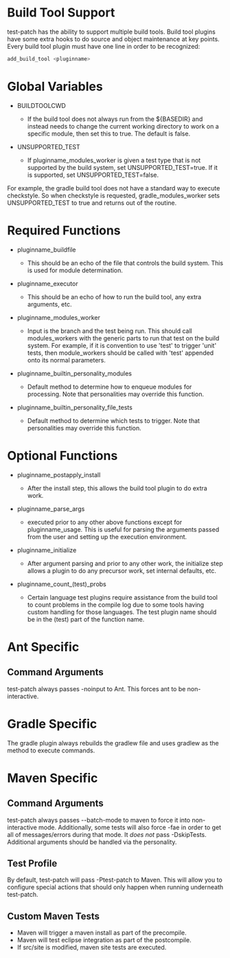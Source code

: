 <!---
  Licensed under the Apache License, Version 2.0 (the "License");
  you may not use this file except in compliance with the License.
  You may obtain a copy of the License at

   http://www.apache.org/licenses/LICENSE-2.0

  Unless required by applicable law or agreed to in writing, software
  distributed under the License is distributed on an "AS IS" BASIS,
  WITHOUT WARRANTIES OR CONDITIONS OF ANY KIND, either express or implied.
  See the License for the specific language governing permissions and
  limitations under the License. See accompanying LICENSE file.
-->

Build Tool Support
===================

test-patch has the ability to support multiple build tools.  Build tool plugins have some extra hooks to do source and object maintenance at key points. Every build tool plugin must have one line in order to be recognized:

```bash
add_build_tool <pluginname>
```

# Global Variables

* BUILDTOOLCWD

    - If the build tool does not always run from the ${BASEDIR} and instead needs to change the current working directory to work on a specific module, then set this to true.  The default is false.

* UNSUPPORTED_TEST

    - If pluginname\_modules\_worker is given a test type that is not supported by the build system, set UNSUPPORTED_TEST=true.  If it is supported, set UNSUPPORTED_TEST=false.

For example, the gradle build tool does not have a standard way to execute checkstyle. So when checkstyle is requested, gradle\_modules\_worker sets UNSUPPORTED_TEST to true and returns out of the routine.

# Required Functions

* pluginname\_buildfile

    - This should be an echo of the file that controls the build system.  This is used for module determination.

* pluginname\_executor

    - This should be an echo of how to run the build tool, any extra arguments, etc.

* pluginname\_modules\_worker

    - Input is the branch and the test being run.  This should call modules_workers with the generic parts to run that test on the build system.  For example, if it is convention to use 'test' to trigger 'unit' tests, then module_workers should be called with 'test' appended onto its normal parameters.

* pluginname\_builtin_personality\_modules

    - Default method to determine how to enqueue modules for processing.  Note that personalities may override this function.

* pluginname\_builtin_personality\_file\_tests

    - Default method to determine which tests to trigger.  Note that personalities may override this function.

# Optional Functions

* pluginname\_postapply\_install

    - After the install step, this allows the build tool plugin to do extra work.

* pluginname\_parse\_args

    - executed prior to any other above functions except for pluginname\_usage. This is useful for parsing the arguments passed from the user and setting up the execution environment.

* pluginname\_initialize

    - After argument parsing and prior to any other work, the initialize step allows a plugin to do any precursor work, set internal defaults, etc.

* pluginname\_count\_(test)\_probs

    - Certain language test plugins require assistance from the build tool to count problems in the compile log due to some tools having custom handling for those languages.  The test plugin name should be in the (test) part of the function name.

# Ant Specific

## Command Arguments

test-patch always passes -noinput to Ant.  This forces ant to be non-interactive.

# Gradle Specific

The gradle plugin always rebuilds the gradlew file and uses gradlew as the method to execute commands.

# Maven Specific

## Command Arguments

test-patch always passes --batch-mode to maven to force it into non-interactive mode.  Additionally, some tests will also force -fae in order to get all of messages/errors during that mode.  It *does not* pass -DskipTests.  Additional arguments should be handled via the personality.

## Test Profile

By default, test-patch will pass -Ptest-patch to Maven. This will allow you to configure special actions that should only happen when running underneath test-patch.

## Custom Maven Tests

* Maven will trigger a maven install as part of the precompile.
* Maven will test eclipse integration as part of the postcompile.
* If src/site is modified, maven site tests are executed.
